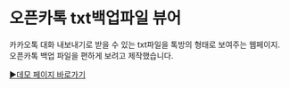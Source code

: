 # 오픈카톡 txt백업파일 뷰어

카카오톡 대화 내보내기로 받을 수 있는 txt파일을 톡방의 형태로 보여주는 웹페이지.  
오픈카톡 백업 파일을 편하게 보려고 제작했습니다.

[▶데모 페이지 바로가기](https://mintlib66.github.io/opentalkTxtFileViewer/)
